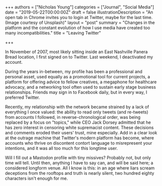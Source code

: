 +++
authors = ["Nicholas Young"]
categories = ["Journal", "Social Media"]
date = "2019-05-22T00:00:00Z"
draft = false
illustrationDescription = "An open tab in Chrome invites you to login at Twitter, maybe for the last time. (Image courtesy of Unsplash)"
layout = "post"
summary = "Changes in the platform and the constant evolution of how I use media have created too many incompatibilities."
title = "Leaving Twitter"

+++

In November of 2007, most likely sitting inside an East
Nashville Panera Bread location, I first signed on to
Twitter. Last weekend, I deactivated my account.

During the years in-between, my profile has been
a professional and personal asset, used equally as
a promotional tool for current projects, a platform for
offering advice to fellow creatives, a megaphone for
healthcare advocacy, and a networking tool often used to
sustain early stage business relationships. Friends may sign in
to Facebook daily, but in every way, I preferred
Twitter.

Recently, my relationship with the network became strained by a lack of
everything I once valued: the ability to read only tweets (and re-tweets) from
accounts I followed, in reverse-chronological order, was being replaced by
a focus on "topics," while CEO Jack Dorsey admitted that he has zero interest
in censoring white supremacist content. These decisions and comments eroded
their users' trust, mine especially. Add in a clear look at the outrage machine
that Twitter's modern platform has become, where accounts who thrive on
discontent contort language to misrepresent your intentions, and it was all too
much for this longtime user.

Will I fill out a Mastodon profile with tiny missives? Probably not, but only
time will tell. Until then, anything I have to say can, and will be said here;
a considered longform venue. All I know is this: in an age where liars scream
deceptions from the rooftops and truth is nearly silent, two hundred eighty
characters isn't enough for me.
